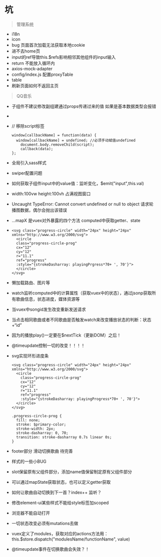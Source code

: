 # 坑

> 管理系统

* i18n
* icon
* bug 页面首次加载无法获取本地cookie
* 进不去home页
* input的ref导致this.$refs影响相邻其他组件的input输入
* return 不能放入循环内
* axios-mock-adapter
* config/index.js  配置proxyTable
* table
* 刷新页面如何不返回主页


>QQ音乐

* 子组件不建议修改副组建通过props传递过来的值  如果是基本数据类型会报错

* <Img :src="require(`../../assets/${item.icon}`)" />

* // 移除script标签

      window[callbackName] = function(data) {
      	window[callbackName] = undefined; //必须手动赋值undefined
          document.body.removeChild(script);
          callback(data);
      };

* 全局引入sass样式

* swiper配置问题

* 如何获取子组件input中的value值：监听变化，$emit("input",this.val)

* width:100vw  height:100vh  占满视图窗口

* Uncaught TypeError: Cannot convert undefined or null to object  请求轮播图数据，偶尔会抛出该错误

* ...mapX  是vuex对外暴露的四个方法 computed中获取getter、state

* ```
  <svg class="progress-circle" width="24px" height="24px" xmlns="http://www.w3.org/2000/svg">
    <circle 
    class="progress-circle-prog" 
    cx="12" 
    cy="12" 
    r="11.1" 
    ref="progress"
    :style="{strokeDasharray: playingPrgress*70+ ', 70'}">
    </circle>
  </svg>
  ```

* 懒加载路由、图片等

* watch监听computed中的计算属性（获取vuex中的状态），通过jsonp获取所有歌曲信息，状态进度，媒体资源等

* 当vuex中songid发生改变重新发送请求

* 当点击相同歌曲或者不同歌曲是否触发watch来改变播放状态的判断：状态+“id”

* 因为的播放play()一定要在$nextTick（更新DOM）之后！

* @timeupdate控制一切的改变！！！！

* svg实现环形进度条


  ```
  <svg class="progress-circle" width="24px" height="24px" xmlns="http://www.w3.org/2000/svg">
    <circle 
      class="progress-circle-prog" 
      cx="12" 
      cy="12" 
      r="11.1" 
      ref="progress"
      :style="{strokeDasharray: playingProgress*70+ ', 70'}">
    </circle>
  </svg>

  .progress-circle-prog {
    fill: none;
    stroke: $primary-color;
    stroke-width: 2px;
    stroke-dasharray: 0, 70;
    transition: stroke-dasharray 0.7s linear 0s;
  } 
  ```

* footer部分 滑动切换歌曲 待完善
* 样式的一些小BUG
* slot保留原有父组件部分，添加name值保留制定原有父组件部分
* 可以通过mapState获取状态，也可以定义getter获取
* 如何让歌曲自动切换到下一首？index++  监听？
* 修改element-ui某些样式不能给style标签加scoped
* 浏览器不能自动打开
* 一切状态改变必须有mutations去做
* vuex定义了modules，获取对应的actions方法用：this.$store.dispatch("modulesName/functionName", value)
* @timeupdate事件在切换歌曲会失效？！